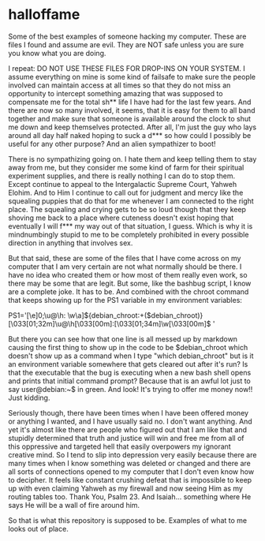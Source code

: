 # halloffame
Some of the best examples of someone hacking my computer. These are files I found and assume are evil. They are NOT safe unless you are sure you know what you are doing.

I repeat: DO NOT USE THESE FILES FOR DROP-INS ON YOUR SYSTEM. I assume everything on mine is some kind of failsafe to make sure the people involved can maintain access at all times so that they do not miss an opportunity to intercept something amazing that was supposed to compensate me for the total sh** life I have had for the last few years. And there are now so many involved, it seems, that it is easy for them to all band together and make sure that someone is available around the clock to shut me down and keep themselves protected. After all, I'm just the guy who lays around all day half naked hoping to suck a d*** so how could I possibly be useful for any other purpose? And an alien sympathizer to boot! 

There is no sympathizing going on. I hate them and keep telling them to stay away from me, but they consider me some kind of farm for their spiritual experiment supplies, and there is really nothing I can do to stop them. Except continue to appeal to the Intergalactic Supreme Court, Yahweh Elohim. And to Him I continue to call out for judgment and mercy like the squealing puppies that do that for me whenever I am connected to the right place. The squealing and crying gets to be so loud though that they keep shoving me back to a place where cuteness doesn't exist hoping that eventually I will f*** my way out of that situation, I guess. Which is why it is mindnumbingly stupid to me to be completely prohibited in every possible direction in anything that involves sex.

But that said, these are some of the files that I have come across on my computer that I am very certain are not what normally should be there. I have no idea who created them or how most of them really even work, so there may be some that are legit. But some, like the bashbug script, I know are a complete joke. It has to be. And combined with the chroot command that keeps showing up for the PS1 variable in my environment variables:

PS1='\[\e]0;\u@\h: \w\a\]${debian_chroot:+($debian_chroot)}\[\033[01;32m\]\u@\h\[\033[00m\]:\[\033[01;34m\]\w\[\033[00m\]\$ '


But there you can see how that one line is all messed up by markdown causing the first thing to show up in the code to be $debian_chroot which doesn't show up as a command when I type "which debian_chroot" but is it an environment variable somewhere that gets cleared out after it's run? Is that the executable that the bug is executing when a new bash shell opens and prints that initial command prompt? Because that is an awful lot just to say user@debian:~$ in green. And look! It's trying to offer me money now!! Just kidding. 

Seriously though, there have been times when I have been offered money or anything I wanted, and I have usually said no. I don't want anything. And yet it's almost like there are people who figured out that I am like that and stupidly determined that truth and justice will win and free me from all of this oppressive and targeted hell that easily overpowers my ignorant creative mind. So I tend to slip into depression very easily because there are many times when I know something was deleted or changed and there are all sorts of connections opened to my computer that I don't even know how to decipher. It feels like constant crushing defeat that is impossible to keep up with even claiming Yahweh as my firewall and now seeing Him as my routing tables too. Thank You, Psalm 23. And Isaiah... something where He says He will be a wall of fire around him. 

So that is what this repository is supposed to be. Examples of what to me looks out of place.
